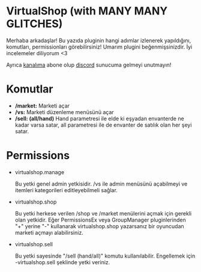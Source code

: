 # VirtualShop (with MANY MANY GLITCHES)

Merhaba arkadaşlar! Bu yazıda pluginin hangi adımlar izlenerek yapıldığını, komutları, permissionları görebilirsiniz! Umarım plugini beğenmişsinizdir. İyi incelemeler diliyorum <3

Ayrıca <a target="_blank" href="https://www.youtube.com/c/pikod">kanalıma</a> abone olup <a target="_blank" href="https://bit.ly/DCPikod">discord</a> sunucuma gelmeyi unutmayın!

# Komutlar

<ul>
  <li><b>/market:</b> Marketi açar</li>
  <li><b>/vs:</b> Marketi düzenleme menüsünü açar</li>
  <li><b>/sell: (all/hand)</b> Hand parametresi ile elde ki eşyadan envanterde ne kadar varsa satar, all parametresi ile de envanter de satılık olan her şeyi satar.</li>
</ul>

# Permissions

<ul>
  <li>virtualshop.manage <p>Bu yetki genel admin yetkisidir. /vs ile admin menüsünü açabilmeyi ve itemleri kategorileri editleyebilmeli sağlar.</p></li>
  <li>virtualshop.shop <p>Bu yetki herkese verilen /shop ve /market menülerini açmak için gerekli olan yetkidir. Eğer PermissionsEx veya GroupManager pluginlerinden "+" yerine "-" kullanarak virtualshop.shop yazarsanız bir oyuncudan marketi açmayı alabilirsiniz.</p></li>
  <li>virtualshop.sell <p>Bu yetki sayesinde "/sell (hand/all)" komutu kullanılabilir. Engellemek için -virtualshop.sell şeklinde yetki veriniz.</p></li>
</ul>
